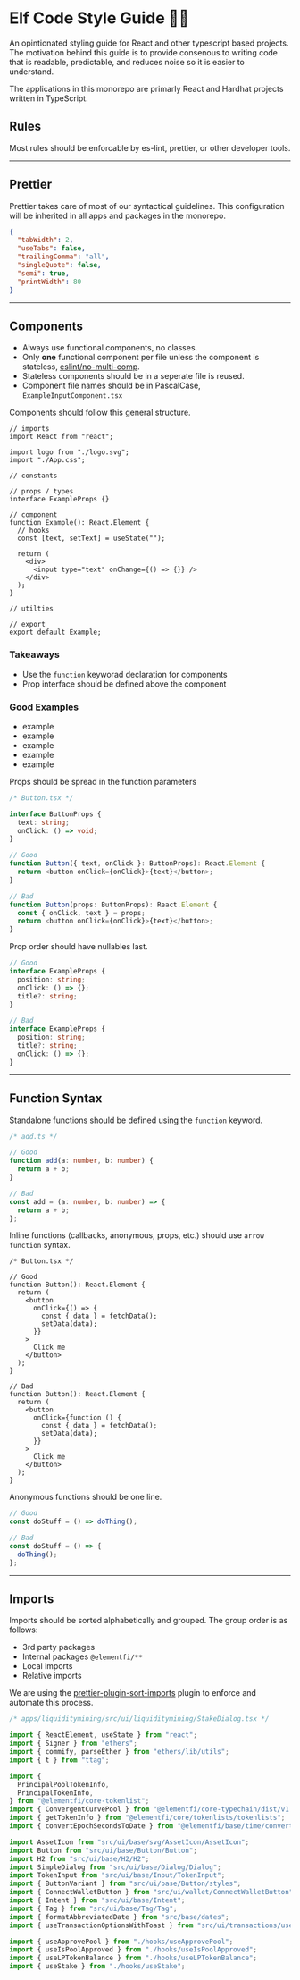 # Elf Code Style Guide 🧝‍♂️

An opintionated styling guide for React and other typescript based projects. The motivation behind this guide is to provide consenous to writing code that is readable, predictable, and reduces noise so it is easier to understand.

The applications in this monorepo are primarly React and Hardhat projects written in TypeScript.

## Rules

Most rules should be enforcable by es-lint, prettier, or other developer tools.

---

## Prettier

Prettier takes care of most of our syntactical guidelines. This configuration will be inherited in all apps and packages in the monorepo.

```json
{
  "tabWidth": 2,
  "useTabs": false,
  "trailingComma": "all",
  "singleQuote": false,
  "semi": true,
  "printWidth": 80
}
```

---

## Components

- Always use functional components, no classes.
- Only **one** functional component per file unless the component is stateless, [eslint/no-multi-comp](https://github.com/jsx-eslint/eslint-plugin-react/blob/master/docs/rules/no-multi-comp.md).
- Stateless components should be in a seperate file is reused.
- Component file names should be in PascalCase, `ExampleInputComponent.tsx`

Components should follow this general structure.

```tsx
// imports
import React from "react";

import logo from "./logo.svg";
import "./App.css";

// constants

// props / types
interface ExampleProps {}

// component
function Example(): React.Element {
  // hooks
  const [text, setText] = useState("");

  return (
    <div>
      <input type="text" onChange={() => {}} />
    </div>
  );
}

// utilties

// export
export default Example;
```

### Takeaways

- Use the `function` keyworad declaration for components
- Prop interface should be defined above the component

### Good Examples

- example
- example
- example
- example
- example

Props should be spread in the function parameters

```ts
/* Button.tsx */

interface ButtonProps {
  text: string;
  onClick: () => void;
}

// Good
function Button({ text, onClick }: ButtonProps): React.Element {
  return <button onClick={onClick}>{text}</button>;
}

// Bad
function Button(props: ButtonProps): React.Element {
  const { onClick, text } = props;
  return <button onClick={onClick}>{text}</button>;
}
```

Prop order should have nullables last.

```ts
// Good
interface ExampleProps {
  position: string;
  onClick: () => {};
  title?: string;
}

// Bad
interface ExampleProps {
  position: string;
  title?: string;
  onClick: () => {};
}
```

---

## Function Syntax

Standalone functions should be defined using the `function` keyword.

```ts
/* add.ts */

// Good
function add(a: number, b: number) {
  return a + b;
}

// Bad
const add = (a: number, b: number) => {
  return a + b;
};
```

Inline functions (callbacks, anonymous, props, etc.) should use `arrow function` syntax.

```tsx
/* Button.tsx */

// Good
function Button(): React.Element {
  return (
    <button
      onClick={() => {
        const { data } = fetchData();
        setData(data);
      }}
    >
      Click me
    </button>
  );
}

// Bad
function Button(): React.Element {
  return (
    <button
      onClick={function () {
        const { data } = fetchData();
        setData(data);
      }}
    >
      Click me
    </button>
  );
}
```

Anonymous functions should be one line.

```ts
// Good
const doStuff = () => doThing();

// Bad
const doStuff = () => {
  doThing();
};
```

---

## Imports

Imports should be sorted alphabetically and grouped. The group order is as follows:

- 3rd party packages
- Internal packages `@elementfi/**`
- Local imports
- Relative imports

We are using the [prettier-plugin-sort-imports](https://github.com/trivago/prettier-plugin-sort-imports) plugin to enforce and automate this process.

```ts
/* apps/liquiditymining/src/ui/liquiditymining/StakeDialog.tsx */

import { ReactElement, useState } from "react";
import { Signer } from "ethers";
import { commify, parseEther } from "ethers/lib/utils";
import { t } from "ttag";

import {
  PrincipalPoolTokenInfo,
  PrincipalTokenInfo,
} from "@elementfi/core-tokenlist";
import { ConvergentCurvePool } from "@elementfi/core-typechain/dist/v1.1";
import { getTokenInfo } from "@elementfi/core/tokenlists/tokenlists";
import { convertEpochSecondsToDate } from "@elementfi/base/time/convertEpochSecondsToDate/convertEpochSecondsToDate";

import AssetIcon from "src/ui/base/svg/AssetIcon/AssetIcon";
import Button from "src/ui/base/Button/Button";
import H2 from "src/ui/base/H2/H2";
import SimpleDialog from "src/ui/base/Dialog/Dialog";
import TokenInput from "src/ui/base/Input/TokenInput";
import { ButtonVariant } from "src/ui/base/Button/styles";
import { ConnectWalletButton } from "src/ui/wallet/ConnectWalletButton";
import { Intent } from "src/ui/base/Intent";
import { Tag } from "src/ui/base/Tag/Tag";
import { formatAbbreviatedDate } from "src/base/dates";
import { useTransactionOptionsWithToast } from "src/ui/transactions/useTransactionOptionsWithToast";

import { useApprovePool } from "./hooks/useApprovePool";
import { useIsPoolApproved } from "./hooks/useIsPoolApproved";
import { useLPTokenBalance } from "./hooks/useLPTokenBalance";
import { useStake } from "./hooks/useStake";
```

